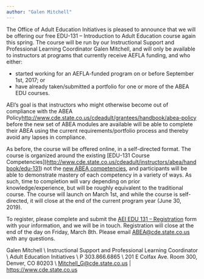```yaml
---
author: "Galen Mitchell"
---
```


The Office of Adult Education Initiatives is pleased to announce that we will be offering our free EDU-131 – Introduction to Adult Education course again this spring. The course will be run by our Instructional Support and Professional Learning Coordinator Galen Mitchell, and will only be available to instructors at programs that currently receive AEFLA funding, and who either:

  *   started working for an AEFLA-funded program on or before September 1st, 2017; or
  *   have already taken/submitted a portfolio for one or more of the ABEA EDU courses.

AEI’s goal is that instructors who might otherwise become out of compliance with the ABEA Policy<http://www.cde.state.co.us/cdeadult/grantees/handbook/abea-policy> before the new set of ABEA modules are available will be able to complete their ABEA using the current requirements/portfolio process and thereby avoid any lapses in compliance.

As before, the course will be offered online, in a self-directed format. The course is organized around the existing [EDU-131 Course Competencies])http://www.cde.state.co.us/cdeadult/instructors/abea/handbook/edu-131) not the [new ABEA competencies](https://docs.google.com/document/d/1ODMtENZ8rK4jsWWDsEve-seRhJXXcrSA4ODHS48vMfE), and participants will be able to demonstrate mastery of each competency in a variety of ways. As such, time to completion will vary depending on prior knowledge/experience, but will be roughly equivalent to the traditional course. The course will launch on March 1st, and while the course is self-directed, it will close at the end of the current program year (June 30, 2019).

To register, please complete and submit the [AEI EDU 131 – Registration](https://www.surveymonkey.com/r/GPGTNWF) form with your information, and we will be in touch. Registration will close at the end of the day on Friday, March 8th. Please email <ABEA@cde.state.co.us> with any questions.



Galen Mitchell \\
Instructional Support and Professional Learning Coordinator \\
Adult Education Initiatives \\
P 303.866.6865 \\
201 E Colfax Ave. Room 300, Denver, CO 80203 \\
<Mitchell_G@cde.state.co.us>  |  <https://www.cde.state.co.us>
